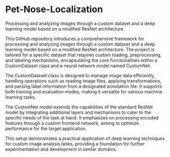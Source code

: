 # Pet-Nose-Localization
Processing and analyzing images through a custom dataset and a deep learning model based on a modified ResNet architecture.

This GitHub repository introduces a comprehensive framework for processing and analyzing images through a custom dataset and a deep learning model based on a modified ResNet architecture. The project is tailored for a specific dataset that requires custom loading, preprocessing, and labeling mechanisms, encapsulating the core functionalities within a CustomDataset class and a neural network model named CustomNet.

The CustomDataset class is designed to manage image data efficiently, handling operations such as reading image files, applying transformations, and parsing label information from a designated annotation file. It supports both training and evaluation modes, making it versatile for various machine learning tasks.

The CustomNet model extends the capabilities of the standard ResNet model by integrating additional layers and mechanisms to cater to the specific needs of the task at hand. It emphasizes on processing encoded features through a custom frontend network, aiming to optimize performance for the target application.

This setup demonstrates a practical application of deep learning techniques for custom image analysis tasks, providing a foundation for further experimentation and development in similar domains.
